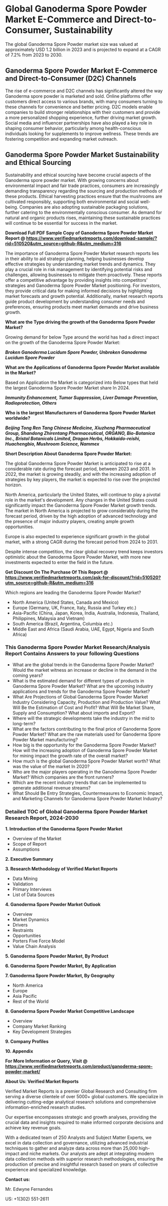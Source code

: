 <h1>Global Ganoderma Spore Powder Market E-Commerce and Direct-to-Consumer, Sustainability</h1><p class=""><p>The global Ganoderma Spore Powder market size was valued at approximately USD 1.2 billion in 2023 and is projected to expand at a CAGR of 7.2% from 2023 to 2030.</p> <h2>Ganoderma Spore Powder Market E-Commerce and Direct-to-Consumer (D2C) Channels</h2> <p>The rise of e-commerce and D2C channels has significantly altered the way Ganoderma spore powder is marketed and sold. Online platforms offer customers direct access to various brands, with many consumers turning to these channels for convenience and better pricing. D2C models enable companies to build stronger relationships with their customers and provide a more personalized shopping experience, further driving market growth. Social media and influencer partnerships have also played a key role in shaping consumer behavior, particularly among health-conscious individuals looking for supplements to improve wellness. These trends are fostering competition and expanding market outreach.</p> <h2>Ganoderma Spore Powder Market Sustainability and Ethical Sourcing</h2> <p>Sustainability and ethical sourcing have become crucial aspects of the Ganoderma spore powder market. With growing concerns about environmental impact and fair trade practices, consumers are increasingly demanding transparency regarding the sourcing and production methods of these products. Ethical harvesting practices ensure that the mushrooms are cultivated responsibly, supporting both environmental and social well-being. Companies are also adopting sustainable packaging solutions, further catering to the environmentally conscious consumer. As demand for natural and organic products rises, maintaining these sustainable practices will continue to be essential for success in the market.</p> </p><p class=""><strong>Download Full PDF Sample Copy of Ganoderma Spore Powder Market Report @ <a href="https://www.verifiedmarketreports.com/download-sample/?rid=510520&utm_source=github-R&utm_medium=316" target="_blank">https://www.verifiedmarketreports.com/download-sample/?rid=510520&utm_source=github-R&utm_medium=316</a></strong></p><p>The importance of&nbsp;Ganoderma Spore Powder Market research reports lies in their ability to aid strategic planning, helping businesses develop effective strategies by understanding market trends and dynamics. They play a crucial role in risk management by identifying potential risks and challenges, allowing businesses to mitigate them proactively. These reports offer a competitive advantage by providing insights into competitors' strategies and Ganoderma Spore Powder Market positioning. For investors, they provide critical data for making informed decisions by highlighting market forecasts and growth potential. Additionally, market research reports guide product development by understanding consumer needs and preferences, ensuring products meet market demands and drive business growth.</p><p><strong>What are the&nbsp;Type driving the growth of the Ganoderma Spore Powder Market?</strong></p><p id="" class="">Growing demand for below Type around the world has had a direct impact on the growth of the Ganoderma Spore Powder Market:</p><p class=""><em><strong>Broken Ganoderma Lucidum Spore Powder, Unbroken Ganoderma Lucidum Spore Powder</strong></em></p><p class=""><strong>What are the&nbsp;Applications&nbsp;of Ganoderma Spore Powder Market available in the Market?</strong></p><p id="" class="">Based on Application the Market is categorized into Below types that held the largest Ganoderma Spore Powder Market share In 2024.</p><p class=""><em><strong>Immunity Enhancement, Tumor Suppression, Liver Damage Prevention, Radioprotection, Others</strong></em></p><p class=""><strong>Who is the largest Manufacturers of Ganoderma Spore Powder Market worldwide?</strong></p><p><em><strong>Beijing Tong Ren Tang Chinese Medicine, Xiuzheng Pharmaceutical Group, Shandong Zhirentang Pharmaceutical, ORGANO, Bio-Botanica Inc., Bristol Botanicals Limited, Dragon Herbs, Hokkaido-reishi, Huachengbio, Mushroom Science, Nammex</strong></em></p><p id="" class=""><strong>Short Description About Ganoderma Spore Powder Market:</strong></p><p>The global Ganoderma Spore Powder Market is anticipated to rise at a considerable rate during the forecast period, between 2023 and 2031. In 2022, the market is growing steadily, and with the increasing adoption of strategies by key players, the market is expected to rise over the projected horizon.</p><p>North America, particularly the United States, will continue to play a pivotal role in the market's development. Any changes in the United States could significantly impact the Ganoderma Spore Powder Market growth trends. The market in North America is projected to grow considerably during the forecast period, driven by the high adoption of advanced technology and the presence of major industry players, creating ample growth opportunities.</p><p>Europe is also expected to experience significant growth in the global market, with a strong CAGR during the forecast period from 2024 to 2031.</p><p>Despite intense competition, the clear global recovery trend keeps investors optimistic about the Ganoderma Spore Powder Market, with more new investments expected to enter the field in the future.</p><p id="" class=""><strong>Get Discount On The Purchase Of This Report @ <a href="https://www.verifiedmarketreports.com/ask-for-discount/?rid=510520?utm_source=github-R&utm_medium=316" target="_blank">https://www.verifiedmarketreports.com/ask-for-discount/?rid=510520?utm_source=github-R&utm_medium=316</a></strong></p><p class="">Which regions are leading the Ganoderma Spore Powder Market?</p><ul><li>North America (United States, Canada and Mexico)</li><li>Europe (Germany, UK, France, Italy, Russia and Turkey etc.)</li><li>Asia-Pacific (China, Japan, Korea, India, Australia, Indonesia, Thailand, Philippines, Malaysia and Vietnam)</li><li>South America (Brazil, Argentina, Columbia etc.)</li><li>Middle East and Africa (Saudi Arabia, UAE, Egypt, Nigeria and South Africa)</li></ul><h3 id="" class="">This Ganoderma Spore Powder Market Research/Analysis Report Contains Answers to your following Questions</h3><ul><li>What are the global trends in the Ganoderma Spore Powder Market? Would the market witness an increase or decline in the demand in the coming years?</li><li>What is the estimated demand for different types of products in Ganoderma Spore Powder Market? What are the upcoming industry applications and trends for the Ganoderma Spore Powder Market?</li><li>What Are Projections of Global Ganoderma Spore Powder Market Industry Considering Capacity, Production and Production Value? What Will Be the Estimation of Cost and Profit? What Will Be Market Share, Supply and Consumption? What about imports and Export?</li><li>Where will the strategic developments take the industry in the mid to long-term?</li><li>What are the factors contributing to the final price of Ganoderma Spore Powder Market? What are the raw materials used for Ganoderma Spore Powder Market manufacturing?</li><li>How big is the opportunity for the Ganoderma Spore Powder Market? How will the increasing adoption of Ganoderma Spore Powder Market for mining impact the growth rate of the overall market?</li><li>How much is the global Ganoderma Spore Powder Market worth? What was the value of the market In 2020?</li><li>Who are the major players operating in the Ganoderma Spore Powder Market? Which companies are the front runners?</li><li>Which are the recent industry trends that can be implemented to generate additional revenue streams?</li><li>What Should Be Entry Strategies, Countermeasures to Economic Impact, and Marketing Channels for Ganoderma Spore Powder Market Industry?</li></ul><h3 id="" class="">Detailed TOC of Global Ganoderma Spore Powder Market Research Report, 2024-2030</h3><p id="" class=""><strong>1. Introduction of the Ganoderma Spore Powder Market</strong></p><ul><li>Overview of the Market</li><li>Scope of Report</li><li>Assumptions</li></ul><p id="" class=""><strong>2. Executive Summary</strong></p><p id="" class=""><strong>3. Research Methodology of Verified Market Reports</strong></p><ul><li>Data Mining</li><li>Validation</li><li>Primary Interviews</li><li>List of Data Sources</li></ul><p id="" class=""><strong>4. Ganoderma Spore Powder Market Outlook</strong></p><ul><li>Overview</li><li>Market Dynamics</li><li>Drivers</li><li>Restraints</li><li>Opportunities</li><li>Porters Five Force Model</li><li>Value Chain Analysis</li></ul><p id="" class=""><strong>5. Ganoderma Spore Powder Market, By Product</strong></p><p id="" class=""><strong>6. Ganoderma Spore Powder Market, By Application</strong></p><p id="" class=""><strong>7. Ganoderma Spore Powder Market, By Geography</strong></p><ul><li>North America</li><li>Europe</li><li>Asia Pacific</li><li>Rest of the World</li></ul><p id="" class=""><strong>8. Ganoderma Spore Powder Market Competitive Landscape</strong></p><ul><li>Overview</li><li>Company Market Ranking</li><li>Key Development Strategies</li></ul><p id="" class=""><strong>9. Company Profiles</strong></p><p id="" class=""><strong>10. Appendix</strong></p><p id="" class=""><strong>For More Information or Query, Visit @ <a href="https://www.verifiedmarketreports.com/product/ganoderma-spore-powder-market/" target="_blank">https://www.verifiedmarketreports.com/product/ganoderma-spore-powder-market/</a></strong></p><p id="" class=""><strong>About Us: Verified Market Reports</strong></p><p id="" class="">Verified Market Reports is a premier Global Research and Consulting firm serving a diverse clientele of over 5000+ global customers. We specialize in delivering cutting-edge analytical research solutions and comprehensive information-enriched research studies.</p><p id="" class="">Our expertise encompasses strategic and growth analyses, providing the crucial data and insights required to make informed corporate decisions and achieve key revenue goals.</p><p id="" class="">With a dedicated team of 250 Analysts and Subject Matter Experts, we excel in data collection and governance, utilizing advanced industrial techniques to gather and analyze data across more than 25,000 high-impact and niche markets. Our analysts are adept at integrating modern data collection methods with superior research methodologies, ensuring the production of precise and insightful research based on years of collective experience and specialized knowledge.</p><p id="" class=""><strong>Contact us:</strong></p><p id="" class="">Mr. Edwyne Fernandes</p><p id="" class="">US: +1(302) 551-2611</p>